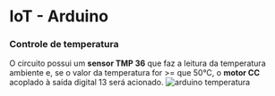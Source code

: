 # IoT - Arduino

### Controle de temperatura

O circuito possui um **sensor TMP 36** que faz a leitura da temperatura ambiente e, se o valor da temperatura for >= que 50°C, o **motor CC** acoplado à saída digital 13 será acionado.
![arduino temperatura](https://user-images.githubusercontent.com/62301235/81218892-53712d00-8fb5-11ea-98da-9de34e75b273.PNG)
